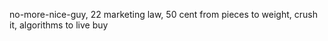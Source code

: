 no-more-nice-guy, 22 marketing law, 50 cent from pieces to weight, crush it, algorithms to live buy
